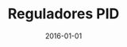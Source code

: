 ---
categories: [ nb-tuts ]

title: "Reguladores PID"
keywords: pid control regulacion

publishdate: 2016-01-01
date: 2016-01-01
---